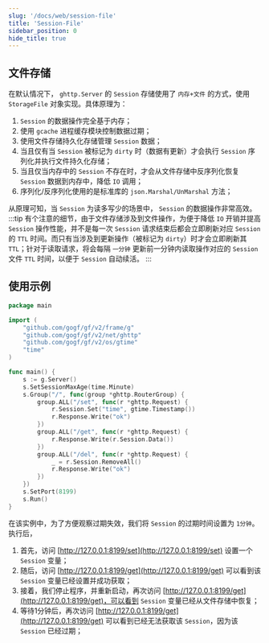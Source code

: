 ```yaml
---
slug: '/docs/web/session-file'
title: 'Session-File'
sidebar_position: 0
hide_title: true
---
```


## 文件存储

在默认情况下， `ghttp.Server` 的 `Session` 存储使用了 `内存+文件` 的方式，使用 `StorageFile` 对象实现。具体原理为：

1. `Session` 的数据操作完全基于内存；
2. 使用 `gcache` 进程缓存模块控制数据过期；
3. 使用文件存储持久化存储管理 `Session` 数据；
4. 当且仅有当 `Session` 被标记为 `dirty` 时（数据有更新）才会执行 `Session` 序列化并执行文件持久化存储；
5. 当且仅当内存中的 `Session` 不存在时，才会从文件存储中反序列化恢复 `Session` 数据到内存中，降低 `IO` 调用；
6. 序列化/反序列化使用的是标准库的 `json.Marshal/UnMarshal` 方法；

从原理可知，当 `Session` 为读多写少的场景中， `Session` 的数据操作非常高效。
:::tip
有个注意的细节，由于文件存储涉及到文件操作，为便于降低 `IO` 开销并提高 `Session` 操作性能，并不是每一次 `Session` 请求结束后都会立即刷新对应 `Session` 的 `TTL` 时间。而只有当涉及到更新操作（被标记为 `dirty`）时才会立即刷新其 `TTL`；针对于读取请求，将会每隔 `一分钟` 更新前一分钟内读取操作对应的 `Session` 文件 `TTL` 时间，以便于 `Session` 自动续活。
:::
## 使用示例

```go
package main

import (
    "github.com/gogf/gf/v2/frame/g"
    "github.com/gogf/gf/v2/net/ghttp"
    "github.com/gogf/gf/v2/os/gtime"
    "time"
)

func main() {
    s := g.Server()
    s.SetSessionMaxAge(time.Minute)
    s.Group("/", func(group *ghttp.RouterGroup) {
        group.ALL("/set", func(r *ghttp.Request) {
            r.Session.Set("time", gtime.Timestamp())
            r.Response.Write("ok")
        })
        group.ALL("/get", func(r *ghttp.Request) {
            r.Response.Write(r.Session.Data())
        })
        group.ALL("/del", func(r *ghttp.Request) {
            _ = r.Session.RemoveAll()
            r.Response.Write("ok")
        })
    })
    s.SetPort(8199)
    s.Run()
}
```

在该实例中，为了方便观察过期失效，我们将 `Session` 的过期时间设置为 `1分钟`。执行后，

1. 首先，访问 [http://127.0.0.1:8199/set](http://127.0.0.1:8199/set) 设置一个 `Session` 变量；
2. 随后，访问 [http://127.0.0.1:8199/get](http://127.0.0.1:8199/get) 可以看到该 `Session` 变量已经设置并成功获取；
3. 接着，我们停止程序，并重新启动，再次访问 [http://127.0.0.1:8199/get](http://127.0.0.1:8199/get)，可以看到 `Session` 变量已经从文件存储中恢复；
4. 等待1分钟后，再次访问 [http://127.0.0.1:8199/get](http://127.0.0.1:8199/get) 可以看到已经无法获取该 `Session`，因为该 `Session` 已经过期；